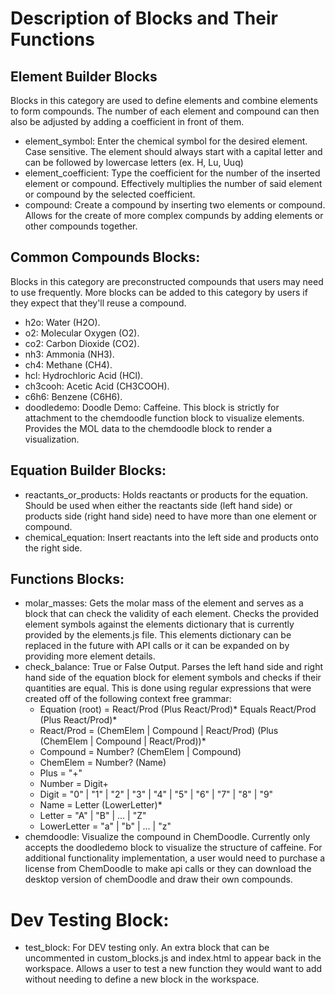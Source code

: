 # Description of Blocks and Their Functions

## Element Builder Blocks

Blocks in this category are used to define elements and combine elements to form compounds. The number of each element and compound can then also be adjusted by adding a coefficient in front of them.

* element_symbol: Enter the chemical symbol for the desired element. Case sensitive. The element should always start with a capital letter and can be followed by lowercase letters (ex. H, Lu, Uuq)
* element_coefficient: Type the coefficient for the number of the inserted element or compound. Effectively multiplies the number of said element or compound by the selected coefficient.
* compound: Create a compound by inserting two elements or compound. Allows for the create of more complex compunds by adding elements or other compounds together.

## Common Compounds Blocks:

Blocks in this category are preconstructed compounds that users may need to use frequently. More blocks can be added to this category by users if they expect that they'll reuse a compound.

* h2o: Water (H2O).
* o2: Molecular Oxygen (O2).
* co2: Carbon Dioxide (CO2).
* nh3: Ammonia (NH3).
* ch4: Methane (CH4).
* hcl: Hydrochloric Acid (HCl).
* ch3cooh: Acetic Acid (CH3COOH).
* c6h6: Benzene (C6H6).
* doodledemo: Doodle Demo: Caffeine. This block is strictly for attachment to the chemdoodle function block to visualize elements. Provides the MOL data to the chemdoodle block to render a visualization.

## Equation Builder Blocks:
* reactants_or_products: Holds reactants or products for the equation. Should be used when either the reactants side (left hand side) or products side (right hand side) need to have more than one element or compound.
* chemical_equation: Insert reactants into the left side and products onto the right side.

## Functions Blocks:
* molar_masses: Gets the molar mass of the element and serves as a block that can check the validity of each element.  Checks the provided element symbols against the elements dictionary that is currently provided by the elements.js file. This elements dictionary can be replaced in the future with API calls or it can be expanded on by providing more element details.
* check_balance: True or False Output. Parses the left hand side and right hand side of the equation block for element symbols and checks if their quantities are equal. This is done using regular expressions that were created off of the following context free grammar:
    + Equation (root) = React/Prod (Plus React/Prod)* Equals React/Prod (Plus React/Prod)*
    + React/Prod = (ChemElem | Compound | React/Prod) (Plus (ChemElem | Compound | React/Prod))*
    + Compound = Number? (ChemElem | Compound)
    + ChemElem = Number? (Name)
    + Plus = "+"
    + Number = Digit+
    + Digit = "0" | "1" | "2" | "3" | "4" | "5" | "6" | "7" | "8" | "9"
    + Name = Letter (LowerLetter)*
    + Letter = "A" | "B" | ... | "Z"
    + LowerLetter = "a" | "b" | ... | "z"
* chemdoodle: Visualize the compound in ChemDoodle. Currently only accepts the doodledemo block to visualize the structure of caffeine. For additional functionality implementation, a user would need to purchase a license from ChemDoodle to make api calls or they can download the desktop version of chemDoodle and draw their own compounds.

# Dev Testing Block:
* test_block: For DEV testing only. An extra block that can be uncommented in custom_blocks.js and index.html to appear back in the workspace. Allows a user to test a new function they would want to add without needing to define a new block in the workspace. 
